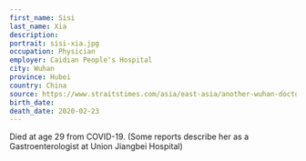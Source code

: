 ```yaml
---
first_name: Sisi
last_name: Xia
description: 
portrait: sisi-xia.jpg
occupation: Physician
employer: Caidian People's Hospital
city: Wuhan
province: Hubei
country: China
source: https://www.straitstimes.com/asia/east-asia/another-wuhan-doctor-dies-from-coronavirus, https://twitter.com/qingwang1989/status/1246126857927503872
birth_date: 
death_date: 2020-02-23
---
```


Died at age 29 from COVID-19. (Some reports describe her as a Gastroenterologist at Union Jiangbei Hospital)